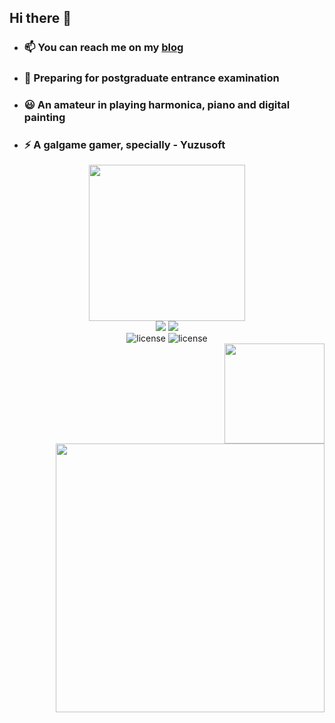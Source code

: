 ## Hi there 👋


- ### 📫 You can reach me on my [blog](https://panzer-jack.cn/)
- ### 🔭 Preparing for postgraduate entrance examination
- ### 😃 An amateur in playing harmonica, piano and digital painting
- ### ⚡ A galgame gamer, specially - Yuzusoft



<div align="center">
	<img src="https://github-readme-stats.vercel.app/api?username=Panzer-Jack&show_icons=true&theme=radical" height = 250>
</div>
	
<div align="center">
	<img src="https://skillicons.dev/icons?i=python,c,cpp,html,css,js,php,md,java,mysql&theme=dark#gh-dark-mode-only&perline=1">
	<img src="https://skillicons.dev/icons?i=raspberrypi,mysql,linux,git,github,ps,selenium,tensorflow,pytorch&theme=dark#gh-dark-mode-only&perline=1">
</div>

<div align="center">
	<img src="https://img.shields.io/badge/C51-SCM-blue" alt="license">
	<img src="https://img.shields.io/badge/RaspberryPi-SCM-blue" alt="license">
</div>

<div align="right">
	<img src= "https://github-readme-stats.vercel.app/api/top-langs/?username=Panzer-Jack&theme=dark&layout=compact" height = "160px">
	<img src="https://user-images.githubusercontent.com/81006731/227700351-c10660ff-8d4d-4b25-9ace-96fa8ce271a3.png" height = "430px">
</div>
